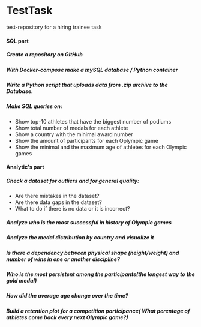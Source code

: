 # TestTask
test-repository for a hiring trainee task
#### SQL part
##### Create a repository on GitHub
##### With Docker-compose make a mySQL database / Python container
##### Write a Python script that uploads data from .zip archive to the Database.
##### Make SQL queries on:
- Show top-10 athletes that have the biggest number of podiums
- Show total number of medals for each athlete
- Show a country with the minimal award number
- Show the amount of participants for each Oplympic game
- Show the minimal and the maximum age of athletes for each Olympic games

#### Analytic's part
##### Check a dataset for outliers and for general quality:
- Are there mistakes in the dataset?
- Are there data gaps in the dataset?
- What to do if there is no data or it is incorrect?
##### Analyze who is the most successful in history of Olympic games
##### Analyze the medal distribution by country and visualize it
##### Is there a dependency between physical shape (height/weight) and number of wins in one or another discipline?
##### Who is the most persistent among the participants(the longest way to the gold medal)
##### How did the average age change over the time?
##### Build a retention plot for a competition participance( What perentage of athletes come back every next Olympic game?)
